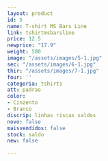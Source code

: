 ```yaml
---
layout: product
id: 5
name: T-shirt MS Bars Line
link: tshirtmsbarsline
price: 12.5
newprice: "17.9"
weight: 500
image: "/assets/images/5-1.jpg"
sec: "/assets/images/6-1.jpg"
thir: "/assets/images/7-1.jpg"
four: ''
categoria: tshirts
att: padrao
color:
- Cinzento
- Branco
discrip: linhas riscas saldos
novo: false
maisvendidos: false
stock: saldo
new: false

---
```

